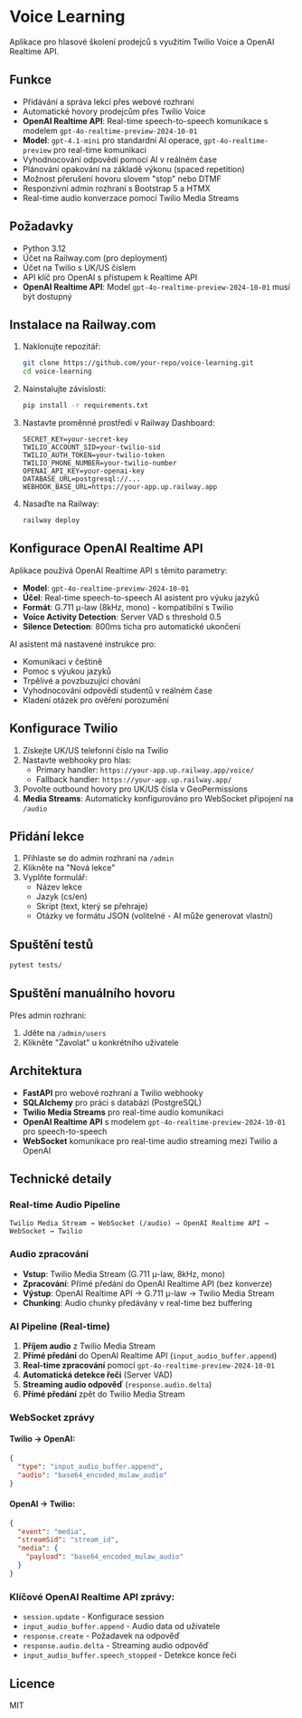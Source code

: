 # Voice Learning

Aplikace pro hlasové školení prodejců s využitím Twilio Voice a OpenAI Realtime API.

## Funkce

* Přidávání a správa lekcí přes webové rozhraní
* Automatické hovory prodejcům přes Twilio Voice
* **OpenAI Realtime API**: Real-time speech-to-speech komunikace s modelem `gpt-4o-realtime-preview-2024-10-01`
* **Model**: `gpt-4.1-mini` pro standardní AI operace, `gpt-4o-realtime-preview` pro real-time komunikaci
* Vyhodnocování odpovědí pomocí AI v reálném čase
* Plánování opakování na základě výkonu (spaced repetition)
* Možnost přerušení hovoru slovem "stop" nebo DTMF
* Responzivní admin rozhraní s Bootstrap 5 a HTMX
* Real-time audio konverzace pomocí Twilio Media Streams

## Požadavky

* Python 3.12
* Účet na Railway.com (pro deployment)
* Účet na Twilio s UK/US číslem
* API klíč pro OpenAI s přístupem k Realtime API
* **OpenAI Realtime API**: Model `gpt-4o-realtime-preview-2024-10-01` musí být dostupný

## Instalace na Railway.com

1. Naklonujte repozitář:
   ```bash
   git clone https://github.com/your-repo/voice-learning.git
   cd voice-learning
   ```

2. Nainstalujte závislosti:
   ```bash
   pip install -r requirements.txt
   ```

3. Nastavte proměnné prostředí v Railway Dashboard:
   ```
   SECRET_KEY=your-secret-key
   TWILIO_ACCOUNT_SID=your-twilio-sid
   TWILIO_AUTH_TOKEN=your-twilio-token
   TWILIO_PHONE_NUMBER=your-twilio-number
   OPENAI_API_KEY=your-openai-key
   DATABASE_URL=postgresql://...
   WEBHOOK_BASE_URL=https://your-app.up.railway.app
   ```

4. Nasaďte na Railway:
   ```bash
   railway deploy
   ```

## Konfigurace OpenAI Realtime API

Aplikace používá OpenAI Realtime API s těmito parametry:
- **Model**: `gpt-4o-realtime-preview-2024-10-01`
- **Účel**: Real-time speech-to-speech AI asistent pro výuku jazyků
- **Formát**: G.711 μ-law (8kHz, mono) - kompatibilní s Twilio
- **Voice Activity Detection**: Server VAD s threshold 0.5
- **Silence Detection**: 800ms ticha pro automatické ukončení

AI asistent má nastavené instrukce pro:
- Komunikaci v češtině
- Pomoc s výukou jazyků
- Trpělivé a povzbuzující chování
- Vyhodnocování odpovědí studentů v reálném čase
- Kladení otázek pro ověření porozumění

## Konfigurace Twilio

1. Získejte UK/US telefonní číslo na Twilio
2. Nastavte webhooky pro hlas:
   * Primary handler: `https://your-app.up.railway.app/voice/`
   * Fallback handler: `https://your-app.up.railway.app/`
3. Povolte outbound hovory pro UK/US čísla v GeoPermissions
4. **Media Streams**: Automaticky konfigurováno pro WebSocket připojení na `/audio`

## Přidání lekce

1. Přihlaste se do admin rozhraní na `/admin`
2. Klikněte na "Nová lekce"
3. Vyplňte formulář:
   * Název lekce
   * Jazyk (cs/en)
   * Skript (text, který se přehraje)
   * Otázky ve formátu JSON (volitelné - AI může generovat vlastní)

## Spuštění testů

```bash
pytest tests/
```

## Spuštění manuálního hovoru

Přes admin rozhraní:
1. Jděte na `/admin/users`
2. Klikněte "Zavolat" u konkrétního uživatele

## Architektura

* **FastAPI** pro webové rozhraní a Twilio webhooky
* **SQLAlchemy** pro práci s databází (PostgreSQL)
* **Twilio Media Streams** pro real-time audio komunikaci
* **OpenAI Realtime API** s modelem `gpt-4o-realtime-preview-2024-10-01` pro speech-to-speech
* **WebSocket** komunikace pro real-time audio streaming mezi Twilio a OpenAI

## Technické detaily

### Real-time Audio Pipeline
```
Twilio Media Stream → WebSocket (/audio) → OpenAI Realtime API → WebSocket → Twilio
```

### Audio zpracování
- **Vstup**: Twilio Media Stream (G.711 μ-law, 8kHz, mono)
- **Zpracování**: Přímé předání do OpenAI Realtime API (bez konverze)
- **Výstup**: OpenAI Realtime API → G.711 μ-law → Twilio Media Stream
- **Chunking**: Audio chunky předávány v real-time bez buffering

### AI Pipeline (Real-time)
1. **Příjem audio** z Twilio Media Stream
2. **Přímé předání** do OpenAI Realtime API (`input_audio_buffer.append`)
3. **Real-time zpracování** pomocí `gpt-4o-realtime-preview-2024-10-01`
4. **Automatická detekce řeči** (Server VAD)
5. **Streaming audio odpověď** (`response.audio.delta`)
6. **Přímé předání** zpět do Twilio Media Stream

### WebSocket zprávy

#### Twilio → OpenAI:
```json
{
  "type": "input_audio_buffer.append",
  "audio": "base64_encoded_mulaw_audio"
}
```

#### OpenAI → Twilio:
```json
{
  "event": "media",
  "streamSid": "stream_id",
  "media": {
    "payload": "base64_encoded_mulaw_audio"
  }
}
```

### Klíčové OpenAI Realtime API zprávy:
- `session.update` - Konfigurace session
- `input_audio_buffer.append` - Audio data od uživatele
- `response.create` - Požadavek na odpověď
- `response.audio.delta` - Streaming audio odpověď
- `input_audio_buffer.speech_stopped` - Detekce konce řeči

## Licence

MIT 